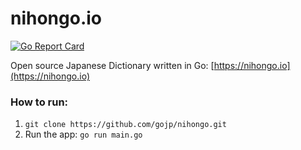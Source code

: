 nihongo.io
=========
[![Go Report Card](https://goreportcard.com/badge/github.com/gojp/nihongo)](https://goreportcard.com/report/github.com/gojp/nihongo)

Open source Japanese Dictionary written in Go: [https://nihongo.io](https://nihongo.io)

### How to run:
1. `git clone https://github.com/gojp/nihongo.git`
2. Run the app: `go run main.go`
